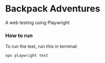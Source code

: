 # Backpack Adventures

 A web testing using Playwright

### How to run

To run the test, run this in terminal:

```
npx playwright test
```
